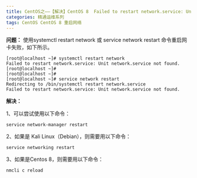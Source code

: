 ```yaml
---
title: CentOS之——【解决】CentOS 8  Failed to restart network.service: Unit network.service not found.
categories: 精通运维系列
tags: CentOS CentOS 8 重启网络
---
```

**问题：** 使用systemctl restart network 或 service network restart 命令重启网卡失败，如下所示。

    
    
    [root@localhost ~]# systemctl restart network 
    Failed to restart network.service: Unit network.service not found.
    [root@localhost ~]# 
    [root@localhost ~]# 
    [root@localhost ~]# service network restart
    Redirecting to /bin/systemctl restart network.service
    Failed to restart network.service: Unit network.service not found.

**解决：**

1、可以尝试使用以下命令：

    
    
    service network-manager restart

2、如果是 Kali Linux（Debian），则需要用以下命令：

    
    
    service networking restart

3、如果是Centos 8，则需要用以下命令：

    
    
    nmcli c reload

